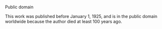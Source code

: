 Public domain

This work was published before January 1, 1925, and is in the public domain worldwide because the author died at least 100 years ago.
